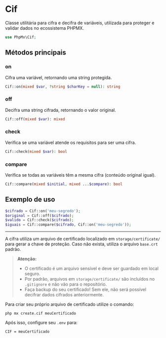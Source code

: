 # Cif

Classe utilitária para cifra e decifra de variáveis, utilizada para proteger e validar dados no ecossistema PHPMX.

```php
use PhpMx\Cif;
```

## Métodos principais

### on

Cifra uma variável, retornando uma string protegida.

```php
Cif::on(mixed $var, ?string $charKey = null): string
```

### off

Decifra uma string cifrada, retornando o valor original.

```php
Cif::off(mixed $var): mixed
```

### check

Verifica se uma variável atende os requisitos para ser uma cifra.

```php
Cif::check(mixed $var): bool
```

### compare

Verifica se todas as variáveis têm a mesma cifra (conteúdo original igual).

```php
Cif::compare(mixed $initial, mixed ...$compare): bool
```

## Exemplo de uso

```php
$cifrado = Cif::on('meu-segredo');
$original = Cif::off($cifrado);
$valido = Cif::check($cifrado);
$iguais = Cif::compare($cifrado, Cif::on('meu-segredo'));
```

---

A cifra utiliza um arquivo de certificado localizado em `storage/certificate/` para gerar a chave de proteção. Caso não exista, utiliza o arquivo `base.crt` padrão.

> **Atenção:**
>
> - O certificado é um arquivo sensível e deve ser guardado em local seguro.
> - Por padrão, arquivos em `storage/certificate/` são incluídos no `.gitignore` e não vão para o repositório.
> - Faça backup do seu certificado! Sem ele, não será possível decifrar dados cifrados anteriormente.

Para criar seu próprio arquivo de certificado utilize o comando:

```
php mx create.cif meuCertificado
```

Após isso, configure seu `.env` para:

```
CIF = meuCertificado
```
